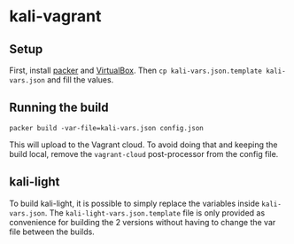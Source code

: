 # kali-vagrant

## Setup
First, install [packer](https://www.packer.io/) and [VirtualBox](https://www.virtualbox.org/).
Then `cp kali-vars.json.template kali-vars.json` and fill the values.

## Running the build

```
packer build -var-file=kali-vars.json config.json
```

This will upload to the Vagrant cloud.
To avoid doing that and keeping the build local, remove the `vagrant-cloud` post-processor from the config file.

## kali-light
To build kali-light, it is possible to simply replace the variables inside `kali-vars.json`.
The `kali-light-vars.json.template` file is only provided as convenience for building the 2 versions without having to change the var file between the builds.
